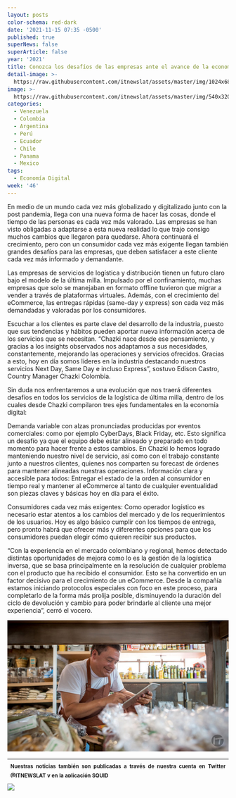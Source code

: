 ```yaml
---
layout: posts
color-schema: red-dark
date: '2021-11-15 07:35 -0500'
published: true
superNews: false
superArticle: false
year: '2021'
title: Conozca los desafíos de las empresas ante el avance de la economía digital
detail-image: >-
  https://raw.githubusercontent.com/itnewslat/assets/master/img/1024x680/PYME-g.jpg
image: >-
  https://raw.githubusercontent.com/itnewslat/assets/master/img/540x320/PYME-p.jpg
categories:
  - Venezuela
  - Colombia
  - Argentina
  - Perú
  - Ecuador
  - Chile
  - Panama
  - Mexico
tags:
  - Economía Digital
week: '46'
---
```

En medio de un mundo cada vez más globalizado y digitalizado junto con la post pandemia, llega con una nueva forma de hacer las cosas, donde el tiempo de las personas es cada vez más valorado. Las empresas se han visto obligadas a adaptarse a esta nueva realidad lo que trajo consigo muchos cambios que llegaron para quedarse. Ahora continuará el crecimiento, pero con un consumidor cada vez más exigente llegan también grandes desafíos para las empresas, que deben satisfacer a este cliente cada vez más informado y demandante.

Las empresas de servicios de logística y distribución tienen un futuro claro bajo el modelo de la última milla. Impulsado por el confinamiento, muchas empresas que solo se manejaban en formato offline tuvieron que migrar a vender a través de plataformas virtuales. Además, con el crecimiento del eCommerce, las entregas rápidas (same-day y express) son cada vez más demandadas y valoradas por los consumidores.

Escuchar a los clientes es parte clave del desarrollo de la industria, puesto que sus tendencias y hábitos pueden aportar nueva información acerca de los servicios que se necesitan. “Chazki nace desde ese pensamiento, y gracias a los insights observados nos adaptamos a sus necesidades, constantemente, mejorando las operaciones y servicios ofrecidos. Gracias a esto, hoy en día somos líderes en la industria destacando nuestros servicios Next Day, Same Day e incluso Express”, sostuvo Edison Castro, Country Manager Chazki Colombia.

Sin duda nos enfrentaremos a una evolución que nos traerá diferentes desafíos en todos los servicios de la logística de última milla, dentro de los cuales desde Chazki compilaron tres ejes fundamentales en la economía digital:

Demanda variable con alzas pronunciadas producidas por eventos comerciales: como por ejemplo CyberDays, Black Friday, etc. Esto significa un desafío ya que el equipo debe estar alineado y preparado en todo momento para hacer frente a estos cambios. En Chazki lo hemos logrado manteniendo nuestro nivel de servicio, así como con el trabajo constante junto a nuestros clientes, quienes nos comparten su forecast de órdenes para mantener alineadas nuestras operaciones. 
Información clara y accesible para todos: Entregar el estado de la orden al consumidor en tiempo real y mantener al eCommerce al tanto de cualquier eventualidad son piezas claves y básicas hoy en día para el éxito.

Consumidores cada vez más exigentes: Como operador logístico es necesario estar atentos a los cambios del mercado y de los requerimientos de los usuarios. Hoy es algo básico cumplir con los tiempos de entrega, pero pronto habrá que ofrecer más y diferentes opciones para que los consumidores puedan elegir cómo quieren recibir sus productos.

“Con la experiencia en el mercado colombiano y regional, hemos detectado distintas oportunidades de mejora como lo es la gestión de la logística inversa, que se basa principalmente en la resolución de cualquier problema con el producto que ha recibido el consumidor. Esto se ha convertido en un factor decisivo para el crecimiento de un eCommerce. Desde la compañía estamos iniciando protocolos especiales con foco en este proceso, para completarlo de la forma más prolija posible, disminuyendo la duración del ciclo de devolución y cambio para poder brindarle al cliente una mejor experiencia”, cerró el vocero.

![](https://raw.githubusercontent.com/itnewslat/assets/master/img/540x320/PYME-p.jpg)

<table style="height: 42px;" width="569">
<tbody>
<tr>
<td style="text-align: justify;"><sub><strong>Nuestras noticias también son publicadas a través de nuestra cuenta en Twitter <a href="https://twitter.com/itnewslat?lang=es">@ITNEWSLAT</a> y en la aplicación <a href="https://squidapp.co/en/">SQUID</a></strong></sub></td>
</tr>
</tbody>
</table>

<img src="https://tracker.metricool.com/c3po.jpg?hash=56f88a41e39ab42c063cc51676587a04"/>
